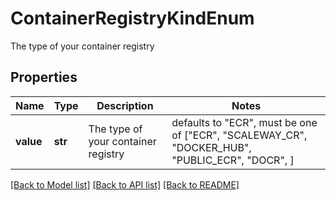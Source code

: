 # ContainerRegistryKindEnum

The type of your container registry

## Properties
Name | Type | Description | Notes
------------ | ------------- | ------------- | -------------
**value** | **str** | The type of your container registry | defaults to "ECR",  must be one of ["ECR", "SCALEWAY_CR", "DOCKER_HUB", "PUBLIC_ECR", "DOCR", ]

[[Back to Model list]](../README.md#documentation-for-models) [[Back to API list]](../README.md#documentation-for-api-endpoints) [[Back to README]](../README.md)


